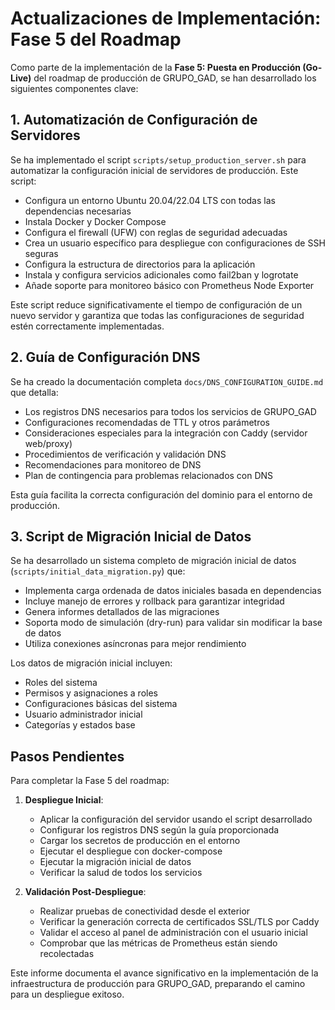 # Actualizaciones de Implementación: Fase 5 del Roadmap

Como parte de la implementación de la **Fase 5: Puesta en Producción (Go-Live)** del roadmap de producción de GRUPO_GAD, se han desarrollado los siguientes componentes clave:

## 1. Automatización de Configuración de Servidores

Se ha implementado el script `scripts/setup_production_server.sh` para automatizar la configuración inicial de servidores de producción. Este script:

- Configura un entorno Ubuntu 20.04/22.04 LTS con todas las dependencias necesarias
- Instala Docker y Docker Compose
- Configura el firewall (UFW) con reglas de seguridad adecuadas
- Crea un usuario específico para despliegue con configuraciones de SSH seguras
- Configura la estructura de directorios para la aplicación
- Instala y configura servicios adicionales como fail2ban y logrotate
- Añade soporte para monitoreo básico con Prometheus Node Exporter

Este script reduce significativamente el tiempo de configuración de un nuevo servidor y garantiza que todas las configuraciones de seguridad estén correctamente implementadas.

## 2. Guía de Configuración DNS

Se ha creado la documentación completa `docs/DNS_CONFIGURATION_GUIDE.md` que detalla:

- Los registros DNS necesarios para todos los servicios de GRUPO_GAD
- Configuraciones recomendadas de TTL y otros parámetros
- Consideraciones especiales para la integración con Caddy (servidor web/proxy)
- Procedimientos de verificación y validación DNS
- Recomendaciones para monitoreo de DNS
- Plan de contingencia para problemas relacionados con DNS

Esta guía facilita la correcta configuración del dominio para el entorno de producción.

## 3. Script de Migración Inicial de Datos

Se ha desarrollado un sistema completo de migración inicial de datos (`scripts/initial_data_migration.py`) que:

- Implementa carga ordenada de datos iniciales basada en dependencias
- Incluye manejo de errores y rollback para garantizar integridad
- Genera informes detallados de las migraciones
- Soporta modo de simulación (dry-run) para validar sin modificar la base de datos
- Utiliza conexiones asíncronas para mejor rendimiento

Los datos de migración inicial incluyen:
- Roles del sistema
- Permisos y asignaciones a roles
- Configuraciones básicas del sistema
- Usuario administrador inicial
- Categorías y estados base

## Pasos Pendientes

Para completar la Fase 5 del roadmap:

1. **Despliegue Inicial**:
   - Aplicar la configuración del servidor usando el script desarrollado
   - Configurar los registros DNS según la guía proporcionada
   - Cargar los secretos de producción en el entorno
   - Ejecutar el despliegue con docker-compose
   - Ejecutar la migración inicial de datos
   - Verificar la salud de todos los servicios

2. **Validación Post-Despliegue**:
   - Realizar pruebas de conectividad desde el exterior
   - Verificar la generación correcta de certificados SSL/TLS por Caddy
   - Validar el acceso al panel de administración con el usuario inicial
   - Comprobar que las métricas de Prometheus están siendo recolectadas

Este informe documenta el avance significativo en la implementación de la infraestructura de producción para GRUPO_GAD, preparando el camino para un despliegue exitoso.